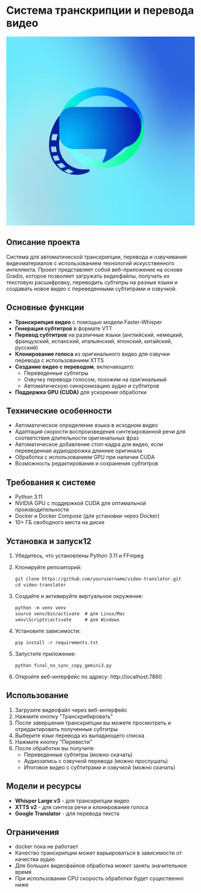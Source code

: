 # Система транскрипции и перевода видео

![Logo](logo.jpg)

## Описание проекта

Система для автоматической транскрипции, перевода и озвучивания видеоматериалов с использованием технологий искусственного интеллекта. Проект представляет собой веб-приложение на основе Gradio, которое позволяет загружать видеофайлы, получать их текстовую расшифровку, переводить субтитры на разные языки и создавать новое видео с переведенными субтитрами и озвучкой.

## Основные функции

- **Транскрипция видео** с помощью модели Faster-Whisper
- **Генерация субтитров** в формате VTT
- **Перевод субтитров** на различные языки (английский, немецкий, французский, испанский, итальянский, японский, китайский, русский)
- **Клонирование голоса** из оригинального видео для озвучки перевода с использованием XTTS
- **Создание видео с переводом**, включающего:
  - Переведенные субтитры
  - Озвучку перевода голосом, похожим на оригинальный
  - Автоматическую синхронизацию аудио и субтитров
- **Поддержка GPU (CUDA)** для ускорения обработки

## Технические особенности

- Автоматическое определение языка в исходном видео
- Адаптация скорости воспроизведения синтезированной речи для соответствия длительности оригинальных фраз
- Автоматическое добавление стоп-кадра для видео, если переведенная аудиодорожка длиннее оригинала
- Обработка с использованием GPU при наличии CUDA
- Возможность редактирования и сохранения субтитров

## Требования к системе

- Python 3.11
- NVIDIA GPU с поддержкой CUDA для оптимальной производительности
- Docker и Docker Compose (для установки через Docker)
- 10+ ГБ свободного места на диске

## Установка и запуск12

1. Убедитесь, что установлены Python 3.11 и FFmpeg

2. Клонируйте репозиторий:

   ```
   git clone https://github.com/yourusername/video-translator.git
   cd video-translator
   ```

3. Создайте и активируйте виртуальное окружение:

   ```
   python -m venv venv
   source venv/bin/activate  # для Linux/Mac
   venv\Scripts\activate     # для Windows
   ```

4. Установите зависимости:

   ```
   pip install -r requirements.txt
   ```

5. Запустите приложение:

   ```
   python final_no_sync_copy_gemini3.py
   ```

6. Откройте веб-интерфейс по адресу: http://localhost:7860

## Использование

1. Загрузите видеофайл через веб-интерфейс
2. Нажмите кнопку "Транскрибировать"
3. После завершения транскрипции вы можете просмотреть и отредактировать полученные субтитры
4. Выберите язык перевода из выпадающего списка
5. Нажмите кнопку "Перевести"
6. После обработки вы получите:
   - Переведенные субтитры (можно скачать)
   - Аудиозапись с озвучкой перевода (можно прослушать)
   - Итоговое видео с субтитрами и озвучкой (можно скачать)


## Модели и ресурсы

- **Whisper Large v3** - для транскрипции видео
- **XTTS v2** - для синтеза речи и клонирования голоса
- **Google Translator** - для перевода текста

## Ограничения

- docker пока не работает
- Качество транскрипции может варьироваться в зависимости от качества аудио
- Для больших видеофайлов обработка может занять значительное время
- При использовании CPU скорость обработки будет существенно ниже


